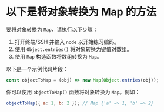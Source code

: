 # 以下是将对象转换为 Map 的方法

要将对象转换为 `Map`，请执行以下步骤：

1. 打开终端/SSH 并输入 `node` 以开始练习编码。
2. 使用 `Object.entries()` 将对象转换为键值对数组。
3. 使用 `Map` 构造函数将数组转换为 `Map`。

以下是一个示例代码片段：

```js
const objectToMap = (obj) => new Map(Object.entries(obj));
```

你可以使用 `objectToMap()` 函数将对象转换为 `Map`。例如：

```js
objectToMap({ a: 1, b: 2 }); // Map {'a' => 1, 'b' => 2}
```
